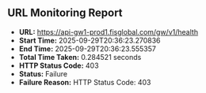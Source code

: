 ## URL Monitoring Report

- **URL:** https://api-gw1-prod1.fisglobal.com/gw/v1/health
- **Start Time:** 2025-09-29T20:36:23.270836
- **End Time:** 2025-09-29T20:36:23.555357
- **Total Time Taken:** 0.284521 seconds
- **HTTP Status Code:** 403
- **Status:** Failure
- **Failure Reason:** HTTP Status Code: 403
